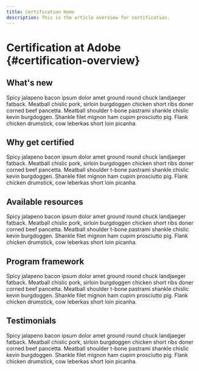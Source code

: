 ```yaml
---
title: Certification Home
description: This is the article overview for certification.
---
```


# Certification at Adobe {#certification-overview}

## What's new

Spicy jalapeno bacon ipsum dolor amet ground round chuck landjaeger fatback. Meatball chislic pork, sirloin burgdoggen chicken short ribs doner corned beef pancetta. Meatball shoulder t-bone pastrami shankle chislic kevin burgdoggen. Shankle filet mignon ham cupim prosciutto pig. Flank chicken drumstick, cow leberkas short loin picanha.

## Why get certified

Spicy jalapeno bacon ipsum dolor amet ground round chuck landjaeger fatback. Meatball chislic pork, sirloin burgdoggen chicken short ribs doner corned beef pancetta. Meatball shoulder t-bone pastrami shankle chislic kevin burgdoggen. Shankle filet mignon ham cupim prosciutto pig. Flank chicken drumstick, cow leberkas short loin picanha.

## Available resources

Spicy jalapeno bacon ipsum dolor amet ground round chuck landjaeger fatback. Meatball chislic pork, sirloin burgdoggen chicken short ribs doner corned beef pancetta. Meatball shoulder t-bone pastrami shankle chislic kevin burgdoggen. Shankle filet mignon ham cupim prosciutto pig. Flank chicken drumstick, cow leberkas short loin picanha.

## Program framework

Spicy jalapeno bacon ipsum dolor amet ground round chuck landjaeger fatback. Meatball chislic pork, sirloin burgdoggen chicken short ribs doner corned beef pancetta. Meatball shoulder t-bone pastrami shankle chislic kevin burgdoggen. Shankle filet mignon ham cupim prosciutto pig. Flank chicken drumstick, cow leberkas short loin picanha.

## Testimonials

Spicy jalapeno bacon ipsum dolor amet ground round chuck landjaeger fatback. Meatball chislic pork, sirloin burgdoggen chicken short ribs doner corned beef pancetta. Meatball shoulder t-bone pastrami shankle chislic kevin burgdoggen. Shankle filet mignon ham cupim prosciutto pig. Flank chicken drumstick, cow leberkas short loin picanha.

